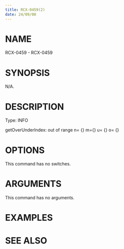 ```yaml
---
title: RCX-0459(2)
date: 24/09/08
---
```


# NAME

RCX-0459 - RCX-0459

# SYNOPSIS

N/A.

# DESCRIPTION

Type: INFO

getOverUnderIndex: out of range n= {} m={} u= {} o= {}

# OPTIONS

This command has no switches.

# ARGUMENTS

This command has no arguments.

# EXAMPLES

# SEE ALSO
